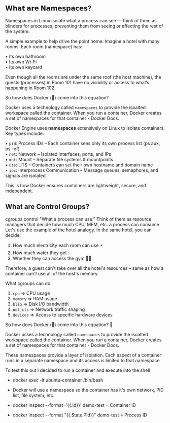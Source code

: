 ## 𝗪𝗵𝗮𝘁 𝗮𝗿𝗲 𝗡𝗮𝗺𝗲𝘀𝗽𝗮𝗰𝗲𝘀?

Namespaces in Linux isolate what a process can see — think of them as blinders for processes, preventing them from seeing or affecting the rest of the system.

A simple example to help drive the point home: Imagine a hotel with many rooms. Each room (namespace) has:

 • Its own bathroom  
 • Its own Wi-Fi  
 • Its own keycard  

Even though all the rooms are under the same roof (the host machine), the guests (processes) in Room 101 have no visibility or access to what’s happening in Room 102.

So how does Docker (🐳) come into this equation?

Docker uses a technology called `namespaces` to provide the isoalted workspace called the container. When you run a container, Docker creates a set of namespaces for that container - Docker Docs.

Docker Engine uses **namespaces** extensively on Linux to isolate containers. Key types include:

 • `pid`: Process IDs – Each container sees only its own process list (ps aux, ps -ef)  
 • `net`: Network – Isolated interfaces, ports, and IPs  
 • `mnt`: Mount – Separate file systems & mountpoints  
 • `uts`: UTS – Containers can set their own hostname and domain name  
 • `ipc`: Interprocess Communication – Message queues, semaphores, and signals are isolated  

This is how Docker ensures containers are lightweight, secure, and independent.

## What are Control Groups?

cgroups control "What a process can use."
Think of them as resource managers that decide how much CPU, MEM, etc. a process can consume.
Let's use the example of the hotel analogy. In the same hotel, you can decide:

1. How much electricity each room can use ⚡️
2. How much water they get 💧
3. Whether they can access the gym 💪🏽

Therefore, a guest can't take over all the hotel's resources – same as how a container can't use all of the host's memory.

What cgroups can do:

1. `cpu` => CPU usage
2. `memory` => RAM usage
3. `blio` => Disk I/O bandwidth
4. `net_cls` => Network traffic shaping
5. `devices` => Access to specific hardware devices

So how does Docker (🐳) come into this equation? 🤔

Docker usses a technology called `namespaces` to provide the isoalted workspace called the container. When you run a container, Docker creates a set of namespaces for that container - Docker Docs.

These namespaces provide a layer of isolation. Each aspect of a container runs in a separate namespace and its access is limited to that namespace

To test this out I decided to run a container and execute into the shell
  - docker exec -it ubuntu-container /bin/bash
  - Docker will use a namespace so the container has it's own network, PID list, file system, etc.

- docker inspect --format='{{.Id}}' demo-test = Container ID
- docker inspect --format "{{.State.Pid}}" demo-test = Process ID

